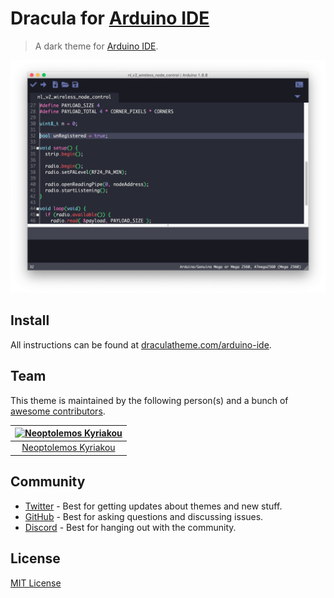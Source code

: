 # Dracula for [Arduino IDE](https://www.arduino.cc/en/main/software)

> A dark theme for [Arduino IDE](https://www.arduino.cc/en/main/software).

![Screenshot](./screenshot.png)

## Install

All instructions can be found at [draculatheme.com/arduino-ide](https://draculatheme.com/arduino-ide).

## Team

This theme is maintained by the following person(s) and a bunch of
[awesome contributors](https://github.com/dracula/arduino-ide/graphs/contributors).

[![Neoptolemos Kyriakou](https://avatars2.githubusercontent.com/u/23358296?v=3&s=70)](https://github.com/STiXzoOR) |
:---: |
[Neoptolemos Kyriakou](https://github.com/STiXzoOR) |

## Community

* [Twitter](https://twitter.com/draculatheme) - Best for getting updates about themes and new stuff.
* [GitHub](https://github.com/dracula/dracula-theme/discussions) - Best for asking questions and discussing issues.
* [Discord](https://draculatheme.com/discord-invite) - Best for hanging out with the community.

## License

[MIT License](./LICENSE)
